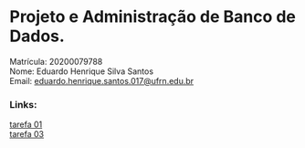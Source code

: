 # Projeto e Administração de Banco de Dados.

Matrícula: 20200079788<br/>
Nome: Eduardo Henrique Silva Santos<br/>
Email: eduardo.henrique.santos.017@ufrn.edu.br<br/>

### Links:
[tarefa 01](https://github.com/rickEDU/ProjetoAdm_BancoDeDados/blob/main/tarefas/t01/tarefa01.md)<br/>
[tarefa 03](https://github.com/rickEDU/ProjetoAdm_BancoDeDados/blob/main/tarefas/t03/t03.md)
